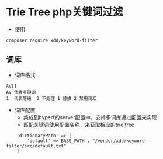 # Trie Tree php关键词过滤
* 使用
```
composer require xdd/keyword-filter
```
## 词库
* 词库格式

```
AV|1
AV 代表关键词
1  代表等级  0 不处理 1 替换 2 禁用词汇
```

* 词库配置
    * 集成到hyperf的server配置中，支持多词库通过配置来实现
    * 匹配关键词使用配置名称，来获取相应的trie tree
    
```angular2html
    'dictionaryPath' => [
        'default' => BASE_PATH . "/vendor/xdd/keyword-filter/src/default.txt"
    ]

```    

